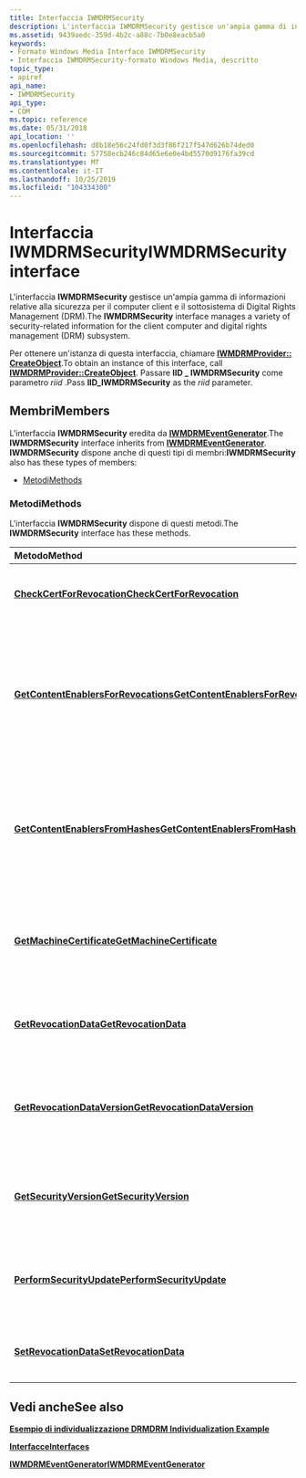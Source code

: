 ```yaml
---
title: Interfaccia IWMDRMSecurity
description: L'interfaccia IWMDRMSecurity gestisce un'ampia gamma di informazioni relative alla sicurezza per il computer client e il sottosistema di Digital Rights Management (DRM). Per ottenere un'istanza di questa interfaccia, chiamare IWMDRMProvider CreateObject.
ms.assetid: 9439aedc-359d-4b2c-a88c-7b0e8eacb5a0
keywords:
- Formato Windows Media Interface IWMDRMSecurity
- Interfaccia IWMDRMSecurity-formato Windows Media, descritto
topic_type:
- apiref
api_name:
- IWMDRMSecurity
api_type:
- COM
ms.topic: reference
ms.date: 05/31/2018
api_location: ''
ms.openlocfilehash: d8b18e56c24fd0f3d3f86f217f547d626b74ded0
ms.sourcegitcommit: 57758ecb246c84d65e6e0e4bd5570d9176fa39cd
ms.translationtype: MT
ms.contentlocale: it-IT
ms.lasthandoff: 10/25/2019
ms.locfileid: "104334300"
---
```

# <a name="iwmdrmsecurity-interface"></a><span data-ttu-id="b7dfc-105">Interfaccia IWMDRMSecurity</span><span class="sxs-lookup"><span data-stu-id="b7dfc-105">IWMDRMSecurity interface</span></span>

<span data-ttu-id="b7dfc-106">L'interfaccia **IWMDRMSecurity** gestisce un'ampia gamma di informazioni relative alla sicurezza per il computer client e il sottosistema di Digital Rights Management (DRM).</span><span class="sxs-lookup"><span data-stu-id="b7dfc-106">The **IWMDRMSecurity** interface manages a variety of security-related information for the client computer and digital rights management (DRM) subsystem.</span></span>

<span data-ttu-id="b7dfc-107">Per ottenere un'istanza di questa interfaccia, chiamare [**IWMDRMProvider:: CreateObject**](iwmdrmprovider-createobject.md).</span><span class="sxs-lookup"><span data-stu-id="b7dfc-107">To obtain an instance of this interface, call [**IWMDRMProvider::CreateObject**](iwmdrmprovider-createobject.md).</span></span> <span data-ttu-id="b7dfc-108">Passare **IID \_ IWMDRMSecurity** come parametro *riid* .</span><span class="sxs-lookup"><span data-stu-id="b7dfc-108">Pass **IID\_IWMDRMSecurity** as the *riid* parameter.</span></span>

## <a name="members"></a><span data-ttu-id="b7dfc-109">Membri</span><span class="sxs-lookup"><span data-stu-id="b7dfc-109">Members</span></span>

<span data-ttu-id="b7dfc-110">L'interfaccia **IWMDRMSecurity** eredita da [**IWMDRMEventGenerator**](iwmdrmeventgenerator.md).</span><span class="sxs-lookup"><span data-stu-id="b7dfc-110">The **IWMDRMSecurity** interface inherits from [**IWMDRMEventGenerator**](iwmdrmeventgenerator.md).</span></span> <span data-ttu-id="b7dfc-111">**IWMDRMSecurity** dispone anche di questi tipi di membri:</span><span class="sxs-lookup"><span data-stu-id="b7dfc-111">**IWMDRMSecurity** also has these types of members:</span></span>

-   [<span data-ttu-id="b7dfc-112">Metodi</span><span class="sxs-lookup"><span data-stu-id="b7dfc-112">Methods</span></span>](#methods)

### <a name="methods"></a><span data-ttu-id="b7dfc-113">Metodi</span><span class="sxs-lookup"><span data-stu-id="b7dfc-113">Methods</span></span>

<span data-ttu-id="b7dfc-114">L'interfaccia **IWMDRMSecurity** dispone di questi metodi.</span><span class="sxs-lookup"><span data-stu-id="b7dfc-114">The **IWMDRMSecurity** interface has these methods.</span></span>



| <span data-ttu-id="b7dfc-115">Metodo</span><span class="sxs-lookup"><span data-stu-id="b7dfc-115">Method</span></span>                                                                                      | <span data-ttu-id="b7dfc-116">Descrizione</span><span class="sxs-lookup"><span data-stu-id="b7dfc-116">Description</span></span>                                                                                                      |
|:--------------------------------------------------------------------------------------------|:-----------------------------------------------------------------------------------------------------------------|
| [<span data-ttu-id="b7dfc-117">**CheckCertForRevocation**</span><span class="sxs-lookup"><span data-stu-id="b7dfc-117">**CheckCertForRevocation**</span></span>](iwmdrmsecurity-checkcertforrevocation.md)                     | <span data-ttu-id="b7dfc-118">Determina se un certificato è stato revocato.</span><span class="sxs-lookup"><span data-stu-id="b7dfc-118">Determines whether a certificate has been revoked.</span></span><br/>                                                    |
| [<span data-ttu-id="b7dfc-119">**GetContentEnablersForRevocations**</span><span class="sxs-lookup"><span data-stu-id="b7dfc-119">**GetContentEnablersForRevocations**</span></span>](iwmdrmsecurity-getcontentenablersforrevocations.md) | <span data-ttu-id="b7dfc-120">Recupera le interfacce di attivazione del contenuto che consentono il rinnovo dei componenti in base ai certificati revocati.</span><span class="sxs-lookup"><span data-stu-id="b7dfc-120">Retrieves content enabler interfaces that enable renewal of components based on revoked certificates.</span></span><br/> |
| [<span data-ttu-id="b7dfc-121">**GetContentEnablersFromHashes**</span><span class="sxs-lookup"><span data-stu-id="b7dfc-121">**GetContentEnablersFromHashes**</span></span>](iwmdrmsecurity-getcontentenablersfromhashes.md)         | <span data-ttu-id="b7dfc-122">Recupera le interfacce di attivazione del contenuto che consentono il rinnovo dei componenti in base ai certificati con hash.</span><span class="sxs-lookup"><span data-stu-id="b7dfc-122">Retrieves content enabler interfaces that enable renewal of components based on hashed certificates.</span></span><br/>  |
| [<span data-ttu-id="b7dfc-123">**GetMachineCertificate**</span><span class="sxs-lookup"><span data-stu-id="b7dfc-123">**GetMachineCertificate**</span></span>](iwmdrmsecurity-getmachinecertificate.md)                       | <span data-ttu-id="b7dfc-124">Recupera il certificato del computer del sottosistema DRM nel computer client.</span><span class="sxs-lookup"><span data-stu-id="b7dfc-124">Retrieves the machine certificate of the DRM subsystem on the client computer.</span></span><br/>                        |
| [<span data-ttu-id="b7dfc-125">**GetRevocationData**</span><span class="sxs-lookup"><span data-stu-id="b7dfc-125">**GetRevocationData**</span></span>](iwmdrmsecurity-getrevocationdata.md)                               | <span data-ttu-id="b7dfc-126">Recupera un elenco di revoche di certificati dall'archivio locale.</span><span class="sxs-lookup"><span data-stu-id="b7dfc-126">Retrieves a certificate revocation list from the local store.</span></span><br/>                                         |
| [<span data-ttu-id="b7dfc-127">**GetRevocationDataVersion**</span><span class="sxs-lookup"><span data-stu-id="b7dfc-127">**GetRevocationDataVersion**</span></span>](iwmdrmsecurity-getrevocationdataversion.md)                 | <span data-ttu-id="b7dfc-128">Recupera il numero di versione di un elenco di revoche di certificati nell'archivio locale.</span><span class="sxs-lookup"><span data-stu-id="b7dfc-128">Retrieves the version number of a certificate revocation list in the local store.</span></span><br/>                     |
| [<span data-ttu-id="b7dfc-129">**GetSecurityVersion**</span><span class="sxs-lookup"><span data-stu-id="b7dfc-129">**GetSecurityVersion**</span></span>](iwmdrmsecurity-getsecurityversion.md)                             | <span data-ttu-id="b7dfc-130">Recupera la versione del sottosistema DRM nel computer client.</span><span class="sxs-lookup"><span data-stu-id="b7dfc-130">Retrieves the version of the DRM subsystem on the client computer.</span></span><br/>                                    |
| [<span data-ttu-id="b7dfc-131">**PerformSecurityUpdate**</span><span class="sxs-lookup"><span data-stu-id="b7dfc-131">**PerformSecurityUpdate**</span></span>](iwmdrmsecurity-performsecurityupdate.md)                       | <span data-ttu-id="b7dfc-132">Avvia un aggiornamento della sicurezza del sottosistema DRM nel computer client.</span><span class="sxs-lookup"><span data-stu-id="b7dfc-132">Initiates a security update to the DRM subsystem on the client computer.</span></span><br/>                              |
| [<span data-ttu-id="b7dfc-133">**SetRevocationData**</span><span class="sxs-lookup"><span data-stu-id="b7dfc-133">**SetRevocationData**</span></span>](iwmdrmsecurity-setrevocationdata.md)                               | <span data-ttu-id="b7dfc-134">Imposta un elenco di revoche di certificati nell'archivio locale.</span><span class="sxs-lookup"><span data-stu-id="b7dfc-134">Sets a certificate revocation list in the local store.</span></span><br/>                                                |



 

## <a name="see-also"></a><span data-ttu-id="b7dfc-135">Vedi anche</span><span class="sxs-lookup"><span data-stu-id="b7dfc-135">See also</span></span>

<dl> <dt>

[<span data-ttu-id="b7dfc-136">**Esempio di individualizzazione DRM**</span><span class="sxs-lookup"><span data-stu-id="b7dfc-136">**DRM Individualization Example**</span></span>](drm-individualization-example.md)
</dt> <dt>

[<span data-ttu-id="b7dfc-137">**Interfacce**</span><span class="sxs-lookup"><span data-stu-id="b7dfc-137">**Interfaces**</span></span>](drm-interfaces.md)
</dt> <dt>

[<span data-ttu-id="b7dfc-138">**IWMDRMEventGenerator**</span><span class="sxs-lookup"><span data-stu-id="b7dfc-138">**IWMDRMEventGenerator**</span></span>](iwmdrmeventgenerator.md)
</dt> </dl>

 

 





